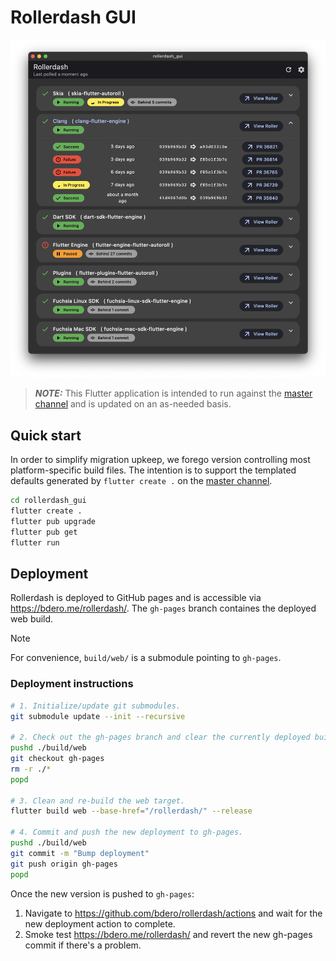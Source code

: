 # Rollerdash GUI

![GUI screenshot](../screenshots/gui.png)

> **_NOTE:_** This Flutter application is intended to run against the [master channel](https://github.com/flutter/flutter/wiki/Flutter-build-release-channels#flutters-channels) and is updated on an as-needed basis.

## Quick start

In order to simplify migration upkeep, we forego version controlling most platform-specific build files. The intention is to support the templated defaults generated by `flutter create .` on the [master channel](https://github.com/flutter/flutter/wiki/Flutter-build-release-channels#flutters-channels).

```bash
cd rollerdash_gui
flutter create .
flutter pub upgrade
flutter pub get
flutter run
```

## Deployment

Rollerdash is deployed to GitHub pages and is accessible via https://bdero.me/rollerdash/.
The `gh-pages` branch containes the deployed web build.

> [!NOTE]
> For convenience, `build/web/` is a submodule pointing to `gh-pages`.

### Deployment instructions

```bash
# 1. Initialize/update git submodules.
git submodule update --init --recursive

# 2. Check out the gh-pages branch and clear the currently deployed build.
pushd ./build/web
git checkout gh-pages
rm -r ./*
popd

# 3. Clean and re-build the web target.
flutter build web --base-href="/rollerdash/" --release

# 4. Commit and push the new deployment to gh-pages.
pushd ./build/web
git commit -m "Bump deployment"
git push origin gh-pages
popd
```

Once the new version is pushed to `gh-pages`:
1. Navigate to https://github.com/bdero/rollerdash/actions and wait for the new deployment action to complete.
2. Smoke test https://bdero.me/rollerdash/ and revert the new gh-pages commit if there's a problem.
